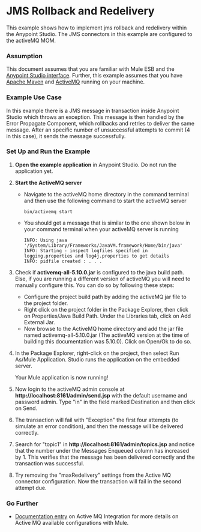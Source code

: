 # JMS Rollback and Redelivery
This example shows how to implement jms rollback and redelivery within the Anypoint Studio. The JMS connectors in this example are configured to the activeMQ MOM.

### Assumption
This document assumes that you are familiar with Mule ESB and the [Anypoint Studio interface](http://www.mulesoft.org/documentation/display/current/Anypoint+Studio+Essentials). Further, this example assumes that you have [Apache Maven](http://maven.apache.org/download.cgi) and [ActiveMQ](http://activemq.apache.org/getting-started.html) running on your machine.

### Example Use Case
In this example there is a JMS message in transaction inside Anypoint Studio which throws an exception. This message is then handled by the Error Propagate Component, which rollbacks and retries to deliver the same message. After an specific number of unsuccessful attempts to commit (4 in this case), it sends the message successfully.

### Set Up and Run the Example

1. **Open the example application** in Anypoint Studio. Do not run the application yet.

2. **Start the ActiveMQ server**
      * Navigate to the activeMQ home directory in the command terminal and then use the  following command to start the activeMQ server
      
            bin/activemq start 

      * You should get a message that is similar to the one shown below in your command terminal when your activeMQ server is running
     
            INFO: Using java '/System/Library/Frameworks/JavaVM.framework/Home/bin/java'
            INFO: Starting - inspect logfiles specified in logging.properties and log4j.properties to get details
            INFO: pidfile created : . . . 
    
3. Check if **activemq-all-5.10.0.jar** is configured to the java build path. Else, if you are running a different version of activeMQ you will need to manually configure this. You can do so by following these steps:
  
    * Configure the project build path by adding the activeMQ jar file to the project folder. 
    * Right click on the project folder in the Package Explorer, then click on Properties/Java Build Path. Under the Libraries tab, click on Add External Jar.
    * Now browse to the ActiveMQ home directory and add the jar file named activemq-all-5.10.0.jar (The activeMQ version at the time of building this documentation was 5.10.0). Click on Open/Ok to do so.

4. In the Package Explorer, right-click on the project, then select Run As/Mule Application. Studio runs the application on the embedded server.

   Your Mule application is now running!
   
5. Now login to the activeMQ admin console at **http://localhost:8161/admin/send.jsp** with the default username and password admin. Type "in" in the field marked Destination and then click on Send. 

6. The transaction will fail with "Exception" the first four attempts (to simulate an error condition), and then the message will be delivered correctly.

7. Search for "topic1" in **http://localhost:8161/admin/topics.jsp** and notice that the number under the Messages Enqueued column has increased by 1. This verifies that the message has been delivered correctly and the transaction was successful.

8. Try removing the "maxRedelivery" settings from the Active MQ connector configuration. Now the transaction will fail in the second attempt due.

### Go Further
* [Documentation entry](http://www.mulesoft.org/documentation/display/current/ActiveMQ+Integration) on Active MQ Integration for more details on Active MQ available configurations with Mule.
